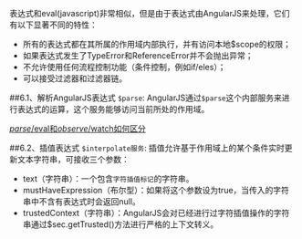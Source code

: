 表达式和eval(javascript)非常相似，但是由于表达式由AngularJS来处理，它们有以下显著不同的特性：
* 所有的表达式都在其所属的作用域内部执行，并有访问本地$scope的权限；
* 如果表达式发生了TypeError和ReferenceError并不会抛出异常；
* 不允许使用任何流程控制功能（条件控制，例如if/eles）；
* 可以接受过滤器和过滤器链。

##6.1、解析AngularJS表达式
`$parse`: AngularJS通过`$parse`这个内部服务来进行表达式的运算，这个服务能够访问当前所处的作用域。

[$parse/$eval和$observe/$watch如何区分](http://www.ngnice.com/posts/2314014da4eea8 "$parse/$eval和$observe/$watch如何区分")

##6.2、插值表达式
`$interpolate服务`: 插值允许基于作用域上的某个条件实时更新文本字符串，可接收三个参数：
* text（字符串）：一个包含`字符插值标记`的字符串。
* mustHaveExpression（布尔型）：如果将这个参数设为true，当传入的字符串中不含有表达式时会返回null。
* trustedContext（字符串）：AngularJS会对已经进行过字符插值操作的字符串通过$sec.getTrusted()方法进行严格的上下文转义。
